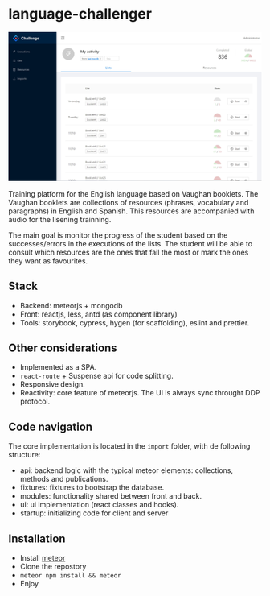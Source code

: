 # language-challenger

![laguage-challenger](./images/language-challenger.jpg)

Training platform for the English language based on Vaughan booklets. The Vaughan booklets are collections of resources (phrases, vocabulary and paragraphs) in English and Spanish. This resources are accompanied with audio for the lisening trainning.

The main goal is monitor the progress of the student based on the successes/errors in the executions of the lists. The student will be able to consult which resources are the ones that fail the most or mark the ones they want as favourites.

## Stack

- Backend: meteorjs + mongodb
- Front: reactjs, less, antd (as component library)
- Tools: storybook, cypress, hygen (for scaffolding), eslint and prettier.

## Other considerations

- Implemented as a SPA.
- `react-route` + Suspense api for code splitting.
- Responsive design. 
- Reactivity: core feature of meteorjs. The UI is always sync throught DDP protocol.

## Code navigation

The core implementation is located in the `import` folder, with de following structure:

- api: backend logic with the typical meteor elements: collections, methods and publications.
- fixtures: fixtures to bootstrap the database.
- modules: functionality shared between front and back.
- ui: ui implementation (react classes and hooks).
- startup: initializing code for client and server

## Installation

* Install [meteor](https://www.meteor.com/)
* Clone the repostory
* `meteor npm install && meteor`
* Enjoy
